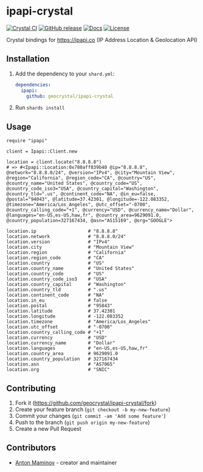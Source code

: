 # ipapi-crystal

[![Crystal CI](https://github.com/geocrystal/ipapi-crystal/actions/workflows/crystal.yml/badge.svg)](https://github.com/geocrystal/ipapi-crystal/actions/workflows/crystal.yml)
[![GitHub release](https://img.shields.io/github/release/geocrystal/ipapi-crystal.svg)](https://github.com/geocrystal/ipapi-crystal/releases)
[![Docs](https://img.shields.io/badge/docs-available-brightgreen.svg)](https://geocrystal.github.io/ipapi-crystal/)
[![License](https://img.shields.io/github/license/geocrystal/ipapi-crystal.svg)](https://github.com/geocrystal/ipapi-crystal/blob/main/LICENSE)

Crystal bindings for <https://ipapi.co> (IP Address Location & Geolocation API)

## Installation

1. Add the dependency to your `shard.yml`:

   ```yaml
   dependencies:
     ipapi:
       github: geocrystal/ipapi-crystal
   ```

2. Run `shards install`

## Usage

```crystal
require "ipapi"

client = Ipapi::Client.new

location = client.locate("8.8.8.8")
# => #<Ipapi::Location:0x780aff839b40 @ip="8.8.8.8", @network="8.8.8.0/24", @version="IPv4", @city="Mountain View", @region="California", @region_code="CA", @country="US", @country_name="United States", @country_code="US", @country_code_iso3="USA", @country_capital="Washington", @country_tld=".us", @continent_code="NA", @in_eu=false, @postal="94043", @latitude=37.42301, @longitude=-122.083352, @timezone="America/Los_Angeles", @utc_offset="-0700", @country_calling_code="+1", @currency="USD", @currency_name="Dollar", @languages="en-US,es-US,haw,fr", @country_area=9629091.0, @country_population=327167434, @asn="AS15169", @org="GOOGLE">

location.ip                   # "8.8.8.8"
location.network              # "8.8.8.0/24"
location.version              # "IPv4"
location.city                 # "Mountain View"
location.region               # "California"
location.region_code          # "CA"
location.country              # "US"
location.country_name         # "United States"
location.country_code         # "US"
location.country_code_iso3    # "USA"
location.country_capital      # "Washington"
location.country_tld          # ".us"
location.continent_code       # "NA"
location.in_eu                # false
location.postal               # "95843"
location.latitude             # 37.42301
location.longitude            # -122.083352
location.timezone             # "America/Los_Angeles"
location.utc_offset           # "-0700"
location.country_calling_code # "+1"
location.currency             # "USD"
location.currency_name        # "Dollar"
location.languages            # "en-US,es-US,haw,fr"
location.country_area         # 9629091.0
location.country_population   # 327167434
location.asn                  # "AS7065"
location.org                  # "SNIC"
```

## Contributing

1. Fork it (<https://github.com/geocrystal/ipapi-crystal/fork>)
2. Create your feature branch (`git checkout -b my-new-feature`)
3. Commit your changes (`git commit -am 'Add some feature'`)
4. Push to the branch (`git push origin my-new-feature`)
5. Create a new Pull Request

## Contributors

- [Anton Maminov](https://github.com/mamantoha) - creator and maintainer
